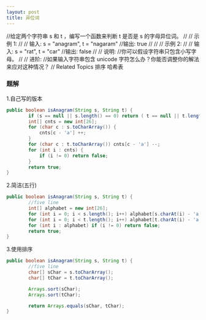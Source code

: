 ```yaml
---
layout: post
title: 异位词
---
```

//给定两个字符串 s 和 t ，编写一个函数来判断 t 是否是 s 的字母异位词。 
//
// 示例 1: 
//
// 输入: s = "anagram", t = "nagaram"
//输出: true
// 
//
// 示例 2: 
//
// 输入: s = "rat", t = "car"
//输出: false 
//
// 说明: 
//你可以假设字符串只包含小写字母。 
//
// 进阶: 
//如果输入字符串包含 unicode 字符怎么办？你能否调整你的解法来应对这种情况？ 
// Related Topics 排序 哈希表
 

### 题解
1.自己写的版本
``` java
public boolean isAnagram(String s, String t) {
        if (s == null || s.length() == 0) return ( t == null || t.length() == 0);
        int[] cnts = new int[26];
        for (char c : s.toCharArray()) {
            cnts[c - 'a'] ++;
        }
        for (char c : t.toCharArray()) cnts[c - 'a'] --;
        for (int i : cnts) {
            if (i != 0) return false;
        }
        return true;
}
```  
2.简洁(五行)  
``` java
public boolean isAnagram(String s, String t) {
        //five line
        int[] alphabet = new int[26];
        for (int i = 0; i < s.length(); i++) alphabet[s.charAt(i) - 'a']++;
        for (int i = 0; i < t.length(); i++) alphabet[t.charAt(i) - 'a']--;
        for (int i : alphabet) if (i != 0) return false;
        return true;
}
```  
3.使用排序
``` java
public boolean isAnagram(String s, String t) {
        //five line
        char[] sChar = s.toCharArray();
        char[] tChar = t.toCharArray();

        Arrays.sort(sChar);
        Arrays.sort(tChar);

        return Arrays.equals(sChar, tChar);
}
```   
